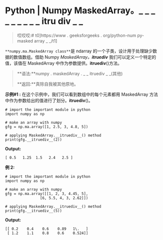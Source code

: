 # Python | Numpy MaskedArray。_ _ _ _ _ _ _ _ _ itru div _ _

> 哎哎哎:# t0]https://www . geeksforgeeks . org/python-num py-masked array _ _/t1]

`**numpy.ma.MaskedArray class**`是 ndarray 的一个子类，设计用于处理缺少数据的数值数组。借助 Numpy *MaskedArray。__itruediv__* 我们可以定义一个特定的值，该值在 MaskedArray 中作为参数提供。__itruediv__()方法。

> **语法:**numpy . maskedArray . _ _ itruediv _ _(其他)
> 
> **返回:**真除自我被其他原地。

**示例#1 :**
在这个示例中，我们可以看到数组中的每个元素都用 MaskedArray 方法中作为参数给出的值进行了划分。__itruediv__()。

```
# import the important module in python 
import numpy as np 

# make an array with numpy 
gfg = np.ma.array([1, 2.5, 3, 4.8, 5]) 

# applying MaskedArray.__itruediv__() method 
print(gfg.__itruediv__(2)) 
```

**Output:**

```
[ 0.5   1.25  1.5   2.4   2.5 ]

```

**例 2:**

```
# import the important module in python 
import numpy as np 

# make an array with numpy 
gfg = np.ma.array([[1, 2, 3, 4.45, 5], 
                [6, 5.5, 4, 3, 2.62]]) 

# applying MaskedArray.__itruediv__() method 
print(gfg.__itruediv__(5)) 
```

**Output:**

```
[[ 0.2    0.4    0.6    0.89   1\.   ]
 [ 1.2    1.1    0.8    0.6    0.524]]

```